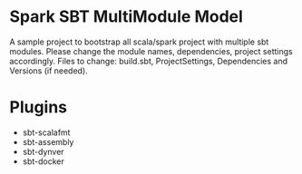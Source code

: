 # Spark SBT MultiModule Model
A sample project to bootstrap all scala/spark project with multiple sbt modules.
Please change the module names, dependencies, project settings accordingly.
Files to change: build.sbt, ProjectSettings, Dependencies and Versions (if needed).

# Plugins
- sbt-scalafmt 
- sbt-assembly
- sbt-dynver
- sbt-docker